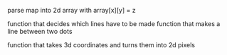 parse map into 2d array with array[x][y] = z


function that decides which lines have to be made
	function that makes a line between two dots

function that takes 3d coordinates and turns them into 2d pixels

